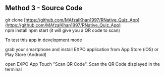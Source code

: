 ## Method 3 - Source Code
git clone [https://github.com/MAfzalKhan1997/RNative_Quiz_App](https://github.com/MAfzalKhan1997/RNative_Quiz_App)
<br/>
npm install
npm start (it will give you a QR code to scan)

To test this app in development mode

grab your smartphone and install EXPO application from App Store (iOS) or Play Store (Android)

open EXPO App
Touch "Scan QR Code".
Scan the QR Code displayed in the terminal
